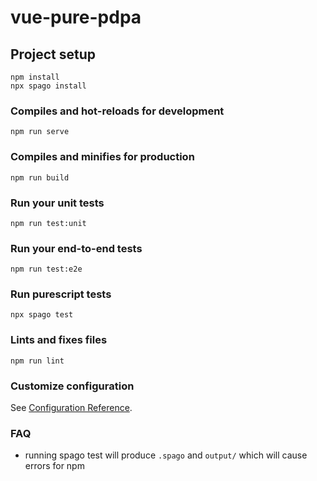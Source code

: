 # vue-pure-pdpa

## Project setup
```
npm install
npx spago install
```

### Compiles and hot-reloads for development
```
npm run serve
```

### Compiles and minifies for production
```
npm run build
```

### Run your unit tests
```
npm run test:unit
```

### Run your end-to-end tests
```
npm run test:e2e
```

### Run purescript tests
```
npx spago test
```

### Lints and fixes files
```
npm run lint
```

### Customize configuration
See [Configuration Reference](https://cli.vuejs.org/config/).

### FAQ
- running spago test will produce `.spago` and `output/` which will cause errors for npm
